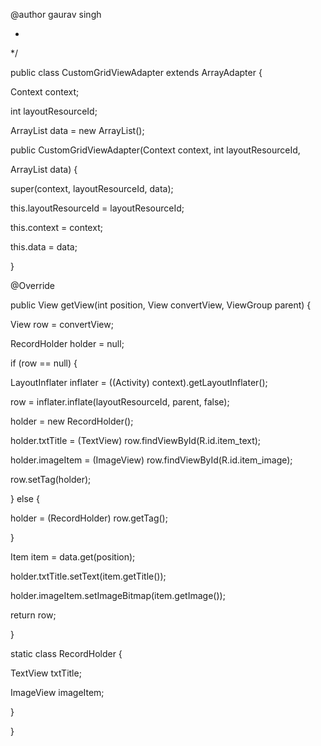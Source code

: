 @author gaurav singh

 *

 */

public class CustomGridViewAdapter extends ArrayAdapter<Item> {

 Context context;

 int layoutResourceId;

 ArrayList<Item> data = new ArrayList<Item>();

 

 public CustomGridViewAdapter(Context context, int layoutResourceId,

   ArrayList<Item> data) {

  super(context, layoutResourceId, data);

  this.layoutResourceId = layoutResourceId;

  this.context = context;

  this.data = data;

 }

  @Override

 public View getView(int position, View convertView, ViewGroup parent) {

  View row = convertView;

  RecordHolder holder = null;

 

  if (row == null) {

   LayoutInflater inflater = ((Activity) context).getLayoutInflater();

   row = inflater.inflate(layoutResourceId, parent, false);

 

   holder = new RecordHolder();

   holder.txtTitle = (TextView) row.findViewById(R.id.item_text);

   holder.imageItem = (ImageView) row.findViewById(R.id.item_image);

   row.setTag(holder);

  } else {

   holder = (RecordHolder) row.getTag();

  }

 

  Item item = data.get(position);

  holder.txtTitle.setText(item.getTitle());

  holder.imageItem.setImageBitmap(item.getImage());

  return row;

 

 }

 

 static class RecordHolder {

  TextView txtTitle;

  ImageView imageItem;

 

 }

}

